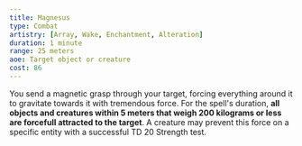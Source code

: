 ```yaml
---
title: Magnesus
type: Combat
artistry: [Array, Wake, Enchantment, Alteration]
duration: 1 minute
range: 25 meters
aoe: Target object or creature
cost: 86
---
```

You send a magnetic grasp through your target, forcing everything around it to gravitate towards it with tremendous force. For the spell's duration, **all objects and creatures within 5 meters that weigh 200 kilograms or less are forcefull attracted to the target**. A creature may prevent this force on a specific entity with a successful TD 20 Strength test.
